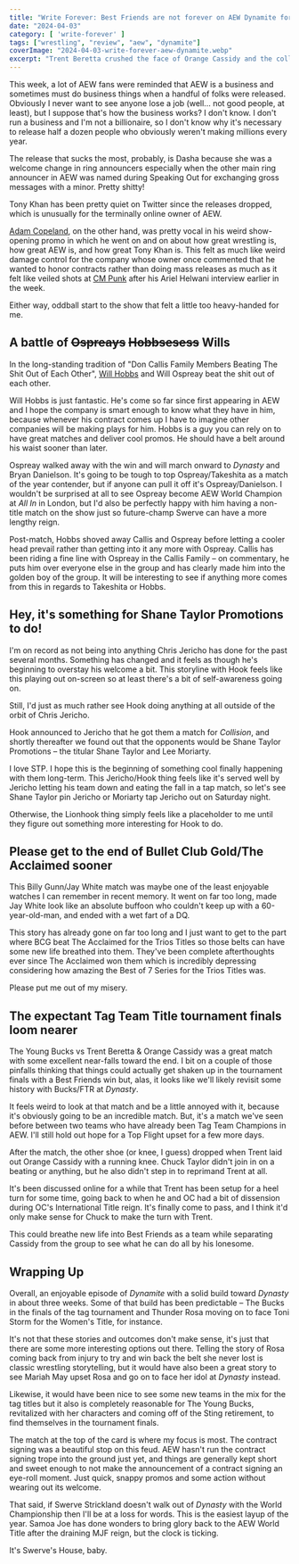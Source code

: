 ```yaml
---
title: "Write Forever: Best Friends are not forever on AEW Dynamite for April 3"
date: "2024-04-03"
category: [ 'write-forever' ]
tags: ["wrestling", "review", "aew", "dynamite"]
coverImage: "2024-04-03-write-forever-aew-dynamite.webp"
excerpt: "Trent Beretta crushed the face of Orange Cassidy and the collective heart of the world by turning on his Best Friends teammate. The world is unjust."
---
```


This week, a lot of AEW fans were reminded that AEW is a business and sometimes must do business things when a handful of folks were released. Obviously I never want to see anyone lose a job (well... not good people, at least), but I suppose that's how the business works? I don't know. I don't run a business and I'm not a billionaire, so I don't know why it's necessary to release half a dozen people who obviously weren't making millions every year.

The release that sucks the most, probably, is Dasha because she was a welcome change in ring announcers especially when the other main ring announcer in AEW was named during Speaking Out for exchanging gross messages with a minor. Pretty shitty!

Tony Khan has been pretty quiet on Twitter since the releases dropped, which is unusually for the terminally online owner of AEW.

[Adam Copeland](/posts/2024-02-14-write-forever-aew-dynamite), on the other hand, was pretty vocal in his weird show-opening promo in which he went on and on about how great wrestling is, how great AEW is, and how great Tony Khan is. This felt as much like weird damage control for the company whose owner once commented that he wanted to honor contracts rather than doing mass releases as much as it felt like veiled shots at [CM Punk](/posts/2018-07-26-the-list-favorite-gimmick-matches) after his Ariel Helwani interview earlier in the week.

Either way, oddball start to the show that felt a little too heavy-handed for me.

## A battle of ~~Ospreays~~ ~~Hobbsesess~~ Wills

In the long-standing tradition of "Don Callis Family Members Beating The Shit Out of Each Other", [Will Hobbs](/posts/2023-09-03-write-forever-aew-all-out) and Will Ospreay beat the shit out of each other.

Will Hobbs is just fantastic. He's come so far since first appearing in AEW and I hope the company is smart enough to know what they have in him, because whenever his contract comes up I have to imagine other companies will be making plays for him. Hobbs is a guy you can rely on to have great matches and deliver cool promos. He should have a belt around his waist sooner than later.

Ospreay walked away with the win and will march onward to _Dynasty_ and Bryan Danielson. It's going to be tough to top Ospreay/Takeshita as a match of the year contender, but if anyone can pull it off it's Ospreay/Danielson. I wouldn't be surprised at all to see Ospreay become AEW World Champion at _All In_ in London, but I'd also be perfectly happy with him having a non-title match on the show just so future-champ Swerve can have a more lengthy reign.

Post-match, Hobbs shoved away Callis and Ospreay before letting a cooler head prevail rather than getting into it any more with Ospreay. Callis has been riding a fine line with Ospreay in the Callis Family – on commentary, he puts him over everyone else in the group and has clearly made him into the golden boy of the group. It will be interesting to see if anything more comes from this in regards to Takeshita or Hobbs.

## Hey, it's something for Shane Taylor Promotions to do!

I'm on record as not being into anything Chris Jericho has done for the past several months. Something has changed and it feels as though he's beginning to overstay his welcome a bit. This storyline with Hook feels like this playing out on-screen so at least there's a bit of self-awareness going on.

Still, I'd just as much rather see Hook doing anything at all outside of the orbit of Chris Jericho.

Hook announced to Jericho that he got them a match for _Collision_, and shortly thereafter we found out that the opponents would be Shane Taylor Promotions – the titular Shane Taylor and Lee Moriarty.

I love STP. I hope this is the beginning of something cool finally happening with them long-term. This Jericho/Hook thing feels like it's served well by Jericho letting his team down and eating the fall in a tap match, so let's see Shane Taylor pin Jericho or Moriarty tap Jericho out on Saturday night.

Otherwise, the Lionhook thing simply feels like a placeholder to me until they figure out something more interesting for Hook to do.

## Please get to the end of Bullet Club Gold/The Acclaimed sooner

This Billy Gunn/Jay White match was maybe one of the least enjoyable watches I can remember in recent memory. It went on far too long, made Jay White look like an absolute buffoon who couldn't keep up with a 60-year-old-man, and ended with a wet fart of a DQ.

This story has already gone on far too long and I just want to get to the part where BCG beat The Acclaimed for the Trios Titles so those belts can have some new life breathed into them. They've been complete afterthoughts ever since The Acclaimed won them which is incredibly depressing considering how amazing the Best of 7 Series for the Trios Titles was.

Please put me out of my misery.

## The expectant Tag Team Title tournament finals loom nearer

The Young Bucks vs Trent Beretta & Orange Cassidy was a great match with some excellent near-falls toward the end. I bit on a couple of those pinfalls thinking that things could actually get shaken up in the tournament finals with a Best Friends win but, alas, it looks like we'll likely revisit some history with Bucks/FTR at _Dynasty_.

It feels weird to look at that match and be a little annoyed with it, because it's obviously going to be an incredible match. But, it's a match we've seen before between two teams who have already been Tag Team Champions in AEW. I'll still hold out hope for a Top Flight upset for a few more days.

After the match, the other shoe (or knee, I guess) dropped when Trent laid out Orange Cassidy with a running knee. Chuck Taylor didn't join in on a beating or anything, but he also didn't step in to reprimand Trent at all.

It's been discussed online for a while that Trent has been setup for a heel turn for some time, going back to when he and OC had a bit of dissension during OC's International Title reign. It's finally come to pass, and I think it'd only make sense for Chuck to make the turn with Trent.

This could breathe new life into Best Friends as a team while separating Cassidy from the group to see what he can do all by his lonesome.

## Wrapping Up

Overall, an enjoyable episode of _Dynamite_ with a solid build toward _Dynasty_ in about three weeks. Some of that build has been predictable – The Bucks in the finals of the tag tournament and Thunder Rosa moving on to face Toni Storm for the Women's Title, for instance.

It's not that these stories and outcomes don't make sense, it's just that there are some more interesting options out there. Telling the story of Rosa coming back from injury to try and win back the belt she never lost is classic wrestling storytelling, but it would have also been a great story to see Mariah May upset Rosa and go on to face her idol at _Dynasty_ instead.

Likewise, it would have been nice to see some new teams in the mix for the tag titles but it also is completely reasonable for The Young Bucks, revitalized with her characters and coming off of the Sting retirement, to find themselves in the tournament finals.

The match at the top of the card is where my focus is most. The contract signing was a beautiful stop on this feud. AEW hasn't run the contract signing trope into the ground just yet, and things are generally kept short and sweet enough to not make the announcement of a contract signing an eye-roll moment. Just quick, snappy promos and some action without wearing out its welcome.

That said, if Swerve Strickland doesn't walk out of _Dynasty_ with the World Championship then I'll be at a loss for words. This is the easiest layup of the year. Samoa Joe has done wonders to bring glory back to the AEW World Title after the draining MJF reign, but the clock is ticking.

It's Swerve's House, baby.